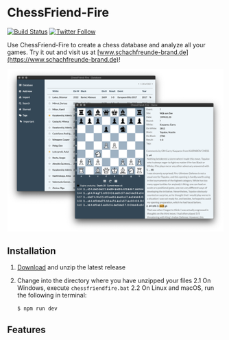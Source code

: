 # ChessFriend-Fire
[![Build Status](https://travis-ci.org/SFBrand1981/ChessFriend-Fire.svg?branch=master)](https://travis-ci.org/SFBrand1981/ChessFriend-Fire)
[![Twitter Follow](https://img.shields.io/twitter/follow/SFBrand81.svg?style=social)](https://twitter.com/SFBrand81)


Use ChessFriend-Fire to create a chess database and analyze all your games.
Try it out and visit us at [www.schachfreunde-brand.de](https://www.schachfreunde-brand.de)!


<div style="text-align: center;">
     <img src="https://github.com/SFBrand1981/ChessFriend-Fire/blob/master/docs/ChessFriend-Fire_collage.png">
</div>


## Installation

1. [Download][download] and unzip the latest release
2. Change into the directory where you have unzipped your files
2.1 On Windows, execute `chessfriendfire.bat`
2.2 On Linux and macOS, run the following in terminal:

   ```bash
   $ npm run dev
   ```

## Features




[download]: https://github.com/SFBrand1981/ChessFriend-Fire/releases

